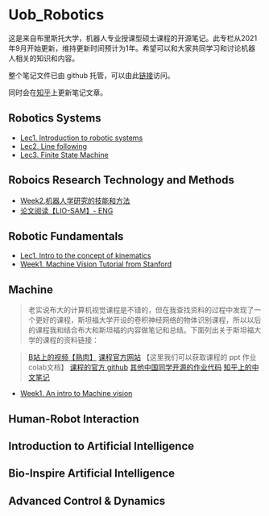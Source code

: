 # Uob_Robotics

这是来自布里斯托大学，机器人专业授课型硕士课程的开源笔记。此专栏从2021年9月开始更新，维持更新时间预计为1年。希望可以和大家共同学习和讨论机器人相关的知识和内容。

整个笔记文件已由 github 托管，可以由此[链接](https://github.com/Alexbeast-CN/Uob_Robotics)访问。

同时会在[知乎](https://zhuanlan.zhihu.com/p/414973930)上更新笔记文章。
## Robotics Systems

- [Lec1. Introduction to robotic systems](https://zhuanlan.zhihu.com/p/414973593)
- [Lec2. Line following](https://zhuanlan.zhihu.com/p/416903088)
- [Lec3. Finite State Machine ](https://zhuanlan.zhihu.com/p/419237739)
## Roboics Research Technology and Methods

- [Week2.机器人学研究的技能和方法](https://zhuanlan.zhihu.com/p/419711214)
- [论文阅读【LIO-SAM】- ENG](https://zhuanlan.zhihu.com/p/420382484)
## Robotic Fundamentals

- [Lec1. Intro to the concept of kinematics](https://zhuanlan.zhihu.com/p/420409297)
- [Week1. Machine Vision Tutorial from Stanford](https://zhuanlan.zhihu.com/p/422599653)

## Machine 

> 老实说布大的计算机视觉课程是不错的，但在我查找资料的过程中发现了一个更好的课程，斯坦福大学开设的卷积神经网络的物体识别课程，所以以后的课程我和结合布大和斯坦福的内容做笔记和总结。下面列出关于斯坦福大学的课程的资料链接：

> [B站上的视频【熟肉】](https://www.bilibili.com/video/BV1nJ411z7fe?p=4)
> [课程官方网站](http://cs231n.stanford.edu/) 【这里我们可以获取课程的 ppt 作业 colab文档】
> [课程的官方 github](https://cs231n.github.io/)
> [其他中国同学开源的作业代码](https://github.com/Halfish/cs231n)
> [知乎上的中文笔记]( https://zhuanlan.zhihu.com/p/21930884)


- [Week1. An intro to Machine vision](https://zhuanlan.zhihu.com/p/421190397)

## Human-Robot Interaction

## Introduction to Artificial Intelligence

## Bio-Inspire Artificial Intelligence

## Advanced Control & Dynamics